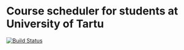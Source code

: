 # Course scheduler for students at University of Tartu
[![Build Status](https://travis-ci.org/henryteigar/course-scheduler.svg?branch=master)](https://travis-ci.org/henryteigar/course-scheduler)
